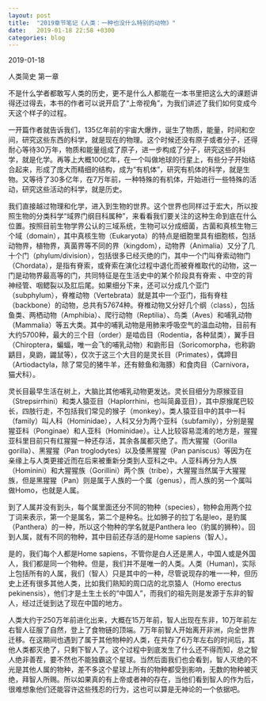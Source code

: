 ```yaml
---
layout: post
title:  "2019章节笔记《人类：一种也没什么特别的动物》"
date:   2019-01-18 22:58 +0300
categories: blog
---
```


2019-01-18

人类简史  第一章

不是什么学者都敢写人类的历史，更不是什么人都能在一本书里把这么大的课题讲得还过得去，本书的作者可以说开启了“上帝视角”，为我们讲述了我们如何变成今天这个样子的过程。

一开篇作者就告诉我们，135亿年前的宇宙大爆炸，诞生了物质，能量，时间和空间，研究这些东西的科学，就是现在的物理。这个时候还没有原子或者分子，还得耐心等待30万年，物质和能量组成了原子，进一步构成了分子，研究这些的科学，就是化学。再等上大概100亿年，在一个叫做地球的行星上，有些分子开始结合起来，形成了庞大而精细的结构，成为“有机体”，研究有机体的科学，就是生物。又等待了30多亿年，在7万年前，一种特殊的有机体，开始进行一些特殊的活动，研究这些活动的科学，就是历史。

我们直接越过物理和化学，进入到生物的世界。这个世界也同样过于宏大，所以按照生物的分类科学“域界门纲目科属种”，来看看我们要关注的这种生命到底在什么位置。按照目前生物学界公认的三域系统，生物可以分成细菌，古菌和真核生物三个域（domain），其中真核生物（Eukaryota）的特点是细胞里具有细胞核，包括动物界，植物界，真菌界等不同的界（kingdom），动物界（Animalia）又分了几十个门（phylum/division），包括很多已经灭绝的门，其中一个门叫脊索动物门（Chordata），是指有脊索，或脊索在演化过程中退化而被脊椎取代的动物，这一门是动物界最高等的门，共同特征是在生活史中的某个阶段具有脊索 、中空的背神经管、咽鳃裂以及肛后尾。如果细分下来，还可以分成几个亚门（subphylum），脊椎动物（Vertebrata）就是其中一个亚门，指有脊柱（backbone）的动物，总共有57674种。脊椎动物又分好几个纲（class），包括鱼类、两栖动物（Amphibia）、爬行动物（Reptilia）、鸟类（Aves）和哺乳动物（Mammalia）等五大类。其中的哺乳动物是用肺来呼吸空气的温血动物，目前有大约5700种，最大的三个目（order）是啮齿目（Rodentia，各种鼠类），翼手目（Chiroptera，蝙蝠，唯一会飞的哺乳动物）和鼩形目（Soricomorpha，也称鼩鼱目，臭鼩，鼹鼠等），仅次于这三个大目的是灵长目（Primates），偶蹄目（Artiodactyla，除了常见的猪牛羊，还有鲸鱼和海豚）和食肉目（Carnivora，猫犬科）。

灵长目最早生活在树上，大脑比其他哺乳动物更发达。灵长目细分为原猴亚目（Strepsirrhini）和类人猿亚目（Haplorrhini，也叫简鼻亚目），其中原猴尾巴较长，四肢行走，不包括我们常见的猴子（monkey）。类人猿亚目中的其中一科（family）叫人科（Hominidae），人科又分为两个亚科（subfamily），分别是猩猩亚科（Ponginae）和人亚科（Hominidae）。让人比较容易混淆的地方是，猩猩亚科里目前只有红猩猩一种还存活，其余各属都灭绝了。而大猩猩（Gorilla gorilla）、黑猩猩（Pan troglodytes）以及倭黑猩猩（Pan paniscus）等因为在亲缘上与人类更接近而在后来被重新分类到人亚科之中。人亚科再分为人族（Hominini）和大猩猩族（Gorillini）两个族（tribe），大猩猩当然属于大猩猩族，但是黑猩猩（Pan）则是属于人族的一个属（genus），而人族的另一个属叫做Homo，也就是人属。

到了人属并没有到头，每个属里面还分不同的物种（species），物种会用两个拉丁词来表示，第一个是属名，第二个是种名。比如狮子的拉丁名是leo，是豹属（Panthera）的一种，所以这个物种的学名就是Panthera leo（豹属的狮种）。回到人属，就有不同的物种，其中目前还存活的是Home sapiens（智人）。

是的，我们每个人都是Home sapiens，不管你是白人还是黑人，中国人或是外国人，我们都是同一个物种。但是，我们并不是唯一的人类。人类（Human)，实际上包括所有的人属，我们（智人）只是其中的一种，尽管说现存的唯一一种，但历史上还有很多其他人类，比如我们熟知的周口店的北京猿人（Homo erectus pekinensis），他们才是土生土长的“中国人”，而我们的祖先则是发源于东非的智人，经过迁徙到达了现在中国的地方。

人类大约于250万年前进化出来，大概在15万年前，智人出现在东非，10万年前左右智人征服了自然，登上了食物链的顶端。7万年前智人开始离开非洲，向全世界迁移。在这期间也遇到了属于其他物种的人类，在共存了6万年左右的时间后，其他人类都灭绝了，只剩下智人了。这个过程中到底发生了什么还不得而知，总之智人绝非善茬，要不然也不能独霸这个星球。当然后面我们也会看到，智人灭绝的不光是其他人属的物种，差不多这个星球上所有的物种都受到影响，无数的物种被灭绝，拜智人所赐。所以如果真的有上帝或者神的存在，当他们看到智人的作为后，很难想象他们还能容许这些残忍的行为，这也可以算是无神论的一个依据吧。

<!--end-->
